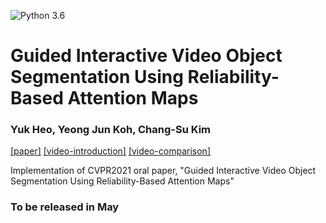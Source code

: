 ![Python 3.6](https://img.shields.io/badge/python-3.6-green.svg)
# Guided Interactive Video Object Segmentation Using Reliability-Based Attention Maps
### Yuk Heo, Yeong Jun Koh, Chang-Su Kim


[[paper]](https://arxiv.org/abs/2007.08139)
[[video-introduction]](https://www.youtube.com/watch?v=J_Gc0N3aXXo&ab_channel=YukHeo)
[[video-comparison]](https://www.youtube.com/watch?v=-kcqDb96Y0Q&t=54s&ab_channel=YukHeo)

<!--
[[Project page]](http://mcl.korea.ac.kr/yukheo_eccv2020/)
-->

Implementation of CVPR2021 oral paper, "Guided Interactive Video Object Segmentation Using Reliability-Based Attention Maps"

### To be released in May
